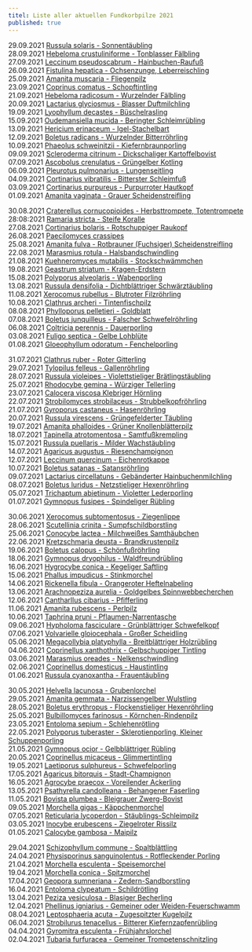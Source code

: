 ```yaml
---
titel: Liste aller aktuellen Fundkorbpilze 2021
published: true
---
```

29.09.2021 [Russula solaris - Sonnentäubling](/pilze/russula-solaris-sonnentäubling)  
28.09.2021 [Hebeloma crustuliniforme - Tonblasser Fälbling](/pilze/hebeloma-crustuliniforme-tonblasser-fälbling)\
27.09.2021 [Leccinum pseudoscabrum - Hainbuchen-Raufuß](/pilze/leccinum-pseudoscabrum-hainbuchenraufuß)\
26.09.2021 [Fistulina hepatica - Ochsenzunge, Leberreischling](/pilze/fistulina-hepatica-ochsenzunge-leberreischling)\
25.09.2021 [Amanita muscaria - Fliegenpilz ](/pilze/amanita-muscaria-fliegenpilz)\
23.09.2021 [Coprinus comatus - Schopftintling](/pilze/coprinus-comatus-schopftintling)\
21.09.2021 [Hebeloma radicosum - Wurzelnder Fälbling](/pilze/hebeloma-radicosum-wurzelnder-fälbling)\
20.09.2021 [Lactarius glyciosmus - Blasser Duftmilchling](/pilze/lactarius-glyciosmus-blasser-duftmilchling)\
19.09.2021 [Lyophyllum decastes - Büschelrasling](/pilze/lyophyllum-decastes-büschelrasling)\
15.09.2021 [Oudemansiella mucida - Beringter Schleimrübling](/pilze/oudemansiella-mucida-beringter-schleimrübling)\
13.09.2021 [Hericium erinaceum - Igel-Stachelbart](/pilze/hericium-erinaceum-igel-stachelbart)\
12.09.2021 [Boletus radicans - Wurzelnder Bitterröhrling](/boletus-radicans-wurzelnder-bitterröhrling)\
10.09.2021 [Phaeolus schweinitzii - Kiefernbraunporling](/pilze/phaeolus-spadiceus-kiefernbraunporling)\
09.09.2021 [Scleroderma citrinum - Dickschaliger Kartoffelbovist](/pilze/scleroderma-citrinum-dickschaliger-kartoffelbovist)\
07.09.2021 [Ascobolus crenulatus - Grüngelber Kotling](/pilze/ascobolus-crenulatus-grüngelber-kotling)\
06.09.2021 [Pleurotus pulmonarius - Lungenseitling](/pilze/pleurotus-pulmonarius-lungenseitling-löffelseitling)\
04.09.2021 [Cortinarius vibratilis - Bitterster Schleimfuß](/pilze/cortinarius-vibratilis-gallen-schleimfuß-bitterster-schleimfuß)\
03.09.2021 [Cortinarius purpureus - Purpurroter Hautkopf](/pilze/cortinarius-purpureus-purpurroter-hautkopf)\
01.09.2021 [Amanita vaginata - Grauer Scheidenstreifling](/pilze/amanita-vaginata-grauer-scheidenstreifling)

30.08.2021 [Craterellus cornucopioides - Herbsttrompete, Totentrompete](/pilze/craterellus-cornucopioides-herbsttrompete-totentrompete)\
28:08:2021 [Ramaria stricta - Steife Koralle](/pilze/ramaria-stricta-steife-koralle)\
27.08.2021 [Cortinarius bolaris - Rotschuppiger Raukopf](/pilze/cortinarius-bolaris-rotschuppiger-raukopf)\
26.08.2021 [Paecilomyces crassipes](/pilze/paecilomyces-crassipes)\
25.08.2021 [Amanita fulva - Rotbrauner (Fuchsiger) Scheidenstreifling](/pilze/amanita-fulva-rotbrauner-fuchsiger-scheidenstreifling)\
22.08.2021 [Marasmius rotula - Halsbandschwindling](/pilze/marasmius-rotula-halsbandschwindling)\
21.08.2021 [Kuehneromyces mutabilis - Stockschwämmchen](/pilze/kuehneromyces-mutabilis-stockschwämmchen)\
19.08.2021 [Geastrum striatum - Kragen-Erdstern](/pilze/geastrum-striatum-kragen-erdstern)\
15.08.2021 [Polyporus alveolaris - Wabenporling](/pilze/polyporus-alveolaris-wabenporling)\
13.08.2021 [Russula densifolia - Dichtblättriger Schwärztäubling](/pilze/russula-densifolia-dichtblättriger-schwärztäubling)\
11.08.2021 [Xerocomus rubellus - Blutroter Filzröhrling](/pilze/xerocomus-rubellus-blutroter-filzröhrling)\
10.08.2021 [Clathrus archeri - Tintenfischpilz](/pilze/clathrus-archeri-tintenfischpilz)\
08.08.2021 [Phylloporus pelletieri - Goldblatt](/pilze/phylloporus-pelletieri-goldblatt)\
07.08.2021 [Boletus junquilleus - Falscher Schwefelröhrling](/pilze/boletus-junquilleus-falscher-schwefelröhrling)\
06.08.2021 [Coltricia perennis - Dauerporling](/pilze/coltricia-perennis-gezonter-dauerporling)\
03.08.2021 [Fuligo septica - Gelbe Lohblüte](/pilze/fuligo-septica-gelbe-lohblüte)\
01.08.2021 [Gloeophyllum odoratum - Fenchelporling](/pilze/gloeophyllum-odoratum-fenchelporling)

31.07.2021 [Clathrus ruber - Roter Gitterling](/pilze/clathrus-ruber-roter-gitterling)\
29.07.2021 [Tylopilus felleus - Gallenröhrling](/artikel/die-invasion-der-bitterlinge.html)\
28.07.2021 [Russula violeipes - Violettstieliger Brätlingstäubling](/pilze/russula-violeipes-violettstieliger-brätlingstäubling)\
25.07.2021 [Rhodocybe gemina - Würziger Tellerling](/pilze/rhodocybe-gemina-würziger-tellerling)\
23.07.2021 [Calocera viscosa Klebriger Hörnling](/pilze/calocera-viscosa-klebriger-hörnling)\
22.07.2021 [Strobilomyces strobilaceus - Strubbelkopfröhrling](/pilze/strobilomyces-strobilaceus-strubbelkopfröhrling)\
21.07.2021 [Gyroporus castaneus - Hasenröhrling](/pilze/gyroporus-castaneus-hasenröhrling)\
20.07.2021 [Russula virescens - Grüngefelderter Täubling](/pilze/russula-virescens-grüngefelderter-täubling)\
19.07.2021 [Amanita phalloides - Grüner Knollenblätterpilz](/pilze/amanita-phalloides-grüner-knollenblätterpilz)\
18.07.2021 [Tapinella atrotomentosa - Samtfußkrempling](/pilze/tapinella-atrotomentosa-samtfußkrempling)\
15.07.2021 [Russula puellaris - Milder Wachstäubling](/pilze/russula-puellaris-milder-wachstäubling-mädchentäubling)\
14.07.2021 [Agaricus augustus - Riesenchampignon](/pilze/agaricus-augustus-riesenchampignon)\
12.07.2021 [Leccinum quercinum - Eichenrotkappe](/pilze/leccinum-quercinum-eichenrotkappe)\
10.07.2021 [Boletus satanas - Satansröhrling](/pilze/boletus-satanas-satansröhrling)\
09.07.2021 [Lactarius circellatuns - Gebänderter Hainbuchenmilchling](/lactarius-circellatus-gebänderter-hainbuchenmilchling)\
08.07.2021 [Boletus luridus - Netzstieliger Hexenröhrling](/pilze/boletus-luridus-netzstieliger-hexenröhrling)\
05.07.2021 [Trichaptum abietinum - Violetter Lederporling](/trichaptum-abietinum-violetter-lederporling-gemeiner-violettporling)\
01.07.2021 [Gymnopus fusipes - Spindeliger Rübling](/pilze/gymnopus-fusipes-spindeliger-rübling)

30.06.2021 [Xerocomus subtomentosus - Ziegenlippe](/pilze/xerocomus-subtomentosus-ziegenlippe)\
28.06.2021 [Scutellinia crinita - Sumpfschildborstling](/pilze/scutellinia-crinita-bewimperter-schildborstling-sumpfschildborstling)\
25.06.2021 [Conocybe lactea - Milchweißes Samthäubchen](/pilze/conocybe-lactea-milchweißes-samthäubchen)\
22.06.2021 [Kretzschmaria deusta - Brandkrustenpilz](/pilze/kretzschmaria-deusta-brandkrustenpilz)\
19.06.2021 [Boletus calopus - Schönfußröhrling](/pilze/boletus-calopus-schönfußröhrling)\
18.06.2021 [Gymnopus dryophilus - Waldfreundrübling](/pilze/gymnopus-dryophilus-waldfreundrübling)\
16.06.2021 [Hygrocybe conica - Kegeliger Saftling](/pilze/hygrocybe-conica-kegeliger-saftling-schwärzender-saftling)\
15.06.2021 [Phallus impudicus - Stinkmorchel](/pilze/phallus-impudicus-stinkmorchel)\
14.06.2021 [Rickenella fibula - Orangeroter Heftelnabeling](/pilze/rickenella-fibula)\
13.06.2021 [Arachnopeziza aurelia - Goldgelbes Spinnwebbecherchen](<13.06.2021  Arachnopeziza aurelia - Goldgelbes Spinnwebbecherchen>)\
12.06.2021 [Cantharllus cibarius - Pfifferling](/pilze/cantharellus-cibarius-pfifferling)\
11.06.2021 [Amanita rubescens - Perlpilz](/pilze/amanita-rubescens-perlpilz)\
10.06.2021 [Taphrina pruni - Pflaumen-Narrentasche](/pilze/taphrina-pruni-pflaumen-narrentasche)\
09.06.2021 [Hypholoma fasciculare - Grünblättriger Schwefelkopf](/pilze/hypholoma-fasciculare-grünblättriger-schwefelkopf)\
07.06.2021 [Volvarielle gloiocephala - Großer Scheidling](/pilze/volvariella-gloiocephala-großer-scheidling)\
05.06.2021 [Megacollybia platyphylla - Breitblättriger Holzrübling](/pilze/megacollybia-platyphylla-breitblatt-breitblättriger-holzrübling)\
04.06.2021 [Coprinellus xanthothrix - Gelbschuppiger Tintling](/pilze/coprinellus-xanthothrix-gelbschuppiger-tintling)\
03.06.2021 [Marasmius oreades - Nelkenschwindling](/pilze/marasmius-oreades-nelkenschwindling)\
02.06.2021 [Coprinellus domesticus - Haustintling](/pilze/coprinellus-domesticus-haustintling)\
01.06.2021 [Russula cyanoxantha - Frauentäubling](/pilze/russula-cyanoxantha-frauentäubling)

30.05.2021 [Helvella lacunosa - Grubenlorchel](/pilze/helvella-lacunosa-grubenlorchel)\
29.05.2021 [Amanita gemmata - Narzissengelber Wulstling](/pilze/amanita-gemmata-narzissengelber-wulstling)\
28.05.2021 [Boletus erythropus - Flockenstieliger Hexenröhrling](/pilze/boletus-erythropus-flockenstieliger-hexenröhrling)\
25.05.2021 [Bulbillomyces farinosus - Körnchen-Rindenpilz](/pilze/bulbillomyces-farinosus-körnchen-rindenpilz)\
23.05.2021 [Entoloma sepium - Schlehenrötling](/pilze/entoloma-sepium-schlehenrötling)\
22.05.2021 [Polyporus tuberaster - Sklerotienporling, Kleiner Schuppenporling](/pilze/polyporus-tuberaster-sklerotienporling)\
21.05.2021 [Gymnopus ocior - Gelbblättriger Rübling](/gymnopus-ocior-gelbblättriger-rübling)\
20.05.2021 [Coprinellus micaceus - Glimmertintling](/pilze/coprinellus-micaceus-glimmertintling)\
19.05.2021 [Laetiporus sulphureus - Schwefelporling](/pilze/laetiporus-sulphureus-schwefelporling)\
17.05.2021 [Agaricus bitorquis - Stadt-Champignon](/pilze/agaricus-bitorquis-stadt-champignon)\
16.05.2021 [Agrocybe praecox - Voreilender Ackerling](/pilze/agrocybe-praecox-voreilender-ackerling)\
13.05.2021 [Psathyrella candolleana - Behangener Faserling](/pilze/psathyrella-candolleana-behangener-faserling)\
11.05.2021 [Bovista plumbea - Bleigrauer Zwerg-Bovist](/pilze/bovista-plumbea-bleigrauer-zwerg-bovist)\
09.05.2021 [Morchella gigas - Käppchenmorchel](/pilze/morchella-gigas-käppchenmorchel)\
07.05.2021 [Reticularia lycoperdon - Stäublings-Schleimpilz](/pilze/reticularia-lycoperdon-stäublings-schleimpilz)\
03.05.2021 [Inocybe erubescens - Ziegelroter Rissilz](/pilze/inocybe-erubescens-ziegelroter-risspilz)\
01.05.2021 [Calocybe gambosa - Maipilz](/pilze/calocybe-gambosa-maipilz)

29.04.2021 [Schizophyllum commune - Spaltblättling](/pilze/schizophyllum-commune-spaltblättling)\
24.04.2021 [Physisporinus sanguinolentus - Rotfleckender Porling](/pilze/physisporinus-sanguinolentus-rotfleckender-porling)\
21.04.2021  [Morchella esculenta - Speisemorchel](/pilze/morchella-esculenta-speisemorchel)\
19.04.2021  [Morchella conica - Spitzmorchel](/pilze/morchella-conica-spitzmorchel)\
17.04.2021  [Geopora sumneriana - Zedern-Sandborstling](/pilze/geopora-sumneriana-zedern-sandborstling)\
16.04.2021  [Entoloma clypeatum - Schildrötling](/pilze/entoloma-clypeatum-schildrötling)\
13.04.2021  [Peziza vesiculosa - Blasiger Becherling](/pilze/peziza-vesiculosa-blasiger-becherling)\
12.04.2021  [Phellinus igniarius - Gemeiner oder Weiden-Feuerschwamm](/pilze/phellinus-igniarius-gemeiner-feuerschwamm)\
08.04.2021  [Leptosphaeria acuta - Zugespitzter Kugelpilz](/pilze/leptosphaeria-acuta-zugespitzter-kugelpilz)\
06.04.2021  [Strobilurus tenacellus - Bitterer Kiefernzapfenrübling](/pilze/strobilurus-tenacellus-bitterer-kiefern-zapfenrübling)\
04.04.2021  [Gyromitra esculenta - Frühjahrslorchel](/pilze/gyromitra-esculenta-frühjahrslorchel)\
02.04.2021  [Tubaria furfuracea - Gemeiner Trompetenschnitzling](/pilze/tubaria-furfuracea-gemeiner-trompetenschnitzling)